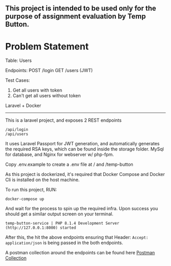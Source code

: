## This project is intended to be used only for the purpose of assignment evaluation by Temp Button.

# 

# Problem Statement

Table: Users

Endpoints:
    POST /login
    GET /users (JWT)


Test Cases:
1. Get all users with token
2. Can't get all users without token


Laravel + Docker


-------


This is a laravel project, and exposes 2 REST endpoints 

    /api/login
    /api/users

It uses Laravel Passport for JWT generation, and automatically generates the required RSA keys, which can be found inside the storage folder. MySql for database, and Nginx for webserver w/ php-fpm. 

Copy .env.example to create a .env file at / and /temp-button

As this project is dockerized, it's required that Docker Compose and Docker Cli is installed on the host machine. 

To run this project, RUN:

    docker-compose up

And wait for the process to spin up the required infra. Upon success you should get a similar output screen on your terminal. 

```temp-button-service | Starting Laravel development server: http://127.0.0.1:8000
temp-button-service | PHP 8.1.4 Development Server (http://127.0.0.1:8000) started
```

After this, the hit the above endpoints ensuring that Header: `Accept: application/json` is being passed in the both endpoints. 

A postman collection around the endpoints can be found here [Postman Collection](https://documenter.getpostman.com/view/2494122/UyxhmmbJ) 
